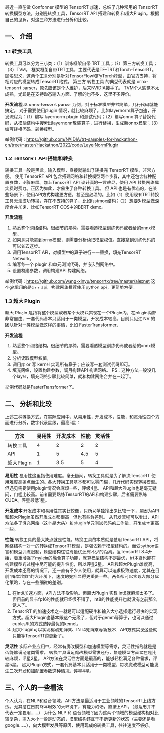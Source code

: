 最近一直在做 Conformer 模型的 TensorRT 加速，总结了几种常用的 TensorRT 转换模型方法，分别是转换工具，TensorRT API 搭建和转换 和超大Plugin。根据自己的见解，对这三种方法进行分析和比较。

## 一、 介绍
### 1.1 转换工具
转换工具可以分为三小类：（1）训练框架自带 TRT 工具；（2）第三方转换工具；（3）TVM。
框架框架自带TRT工具，主要代表是TF-TRT和Torch-TensorRT。顾名思义，这两个工具分别是针对TensorFlow和PyTorch模型，由官方支持，将相对应的模型转成TensorRT格式。
第三方 转换工具 的典型代表就是 onnx-tensorrt parser，原先应该是个人维护，后来NVIDIA接手了。
TVM个人感觉不太成熟，尤其是在支持动态输入方面，了解的也不多，这里不多评价。

**开发流程**
以 onnx-tensorrt parser 为例。对于标准模型非常简单，几行代码就能搞定。
对于需要使用plugin 情况，就比较麻烦了。比如layernorm算子加速，开发流程为：（1）编写 layernorm plugin 和测试代码；（2）编写onnx 算子替换代码，从模型结构中搜索出layernorm散装算子，进行替换，生成新onnx模型；（3）编写转换代码，转换模型。

举例代码：https://github.com/NVIDIA/trt-samples-for-hackathon-cn/tree/master/Hackathon/2022/code/LayerNormPlugin

### 1.2 TensorRT API 搭建和转换
转换工具一般是黑盒，输入模型，直接就输出了转换完 TensorRT 模型，非常方便。
使用 TensorRT API 包含搭建网络和转换模型两个步骤，其中还包含各种配置参数，步骤麻烦。加上TensorRT API 设计真的一言难尽，使用 API 转换网络属实费时费力。正因为如此，才催生了各种转换工具。
但 API 也是有优点的，在某些场景下，使用API方式构建更方便，甚至是必须的。比如（1）使用现有TRT转换工具无法成功转换，存在不支持的算子，比如fastmoe结构；（2）想要对模型做深度合并加速，比如TensorRT OOS中的BERT demo。

**开发流程**
1. 熟悉整个网络结构，很细节的那种。需要看透模型训练代码或者给的onnx模型。
2. 如果是只能拿到onnx模型，则需要分析读取模型权值。直接拿到训练代码的可以省去这步。
3. 调用TensorRT API，对模型中的算子进行一一替换，填充TensorRT Network。
3. 编写每一个 plugin 和单元测试代码，并嵌入到网络中。
4. 设置构建参数，调用构建API 构建网络。

举例代码：https://github.com/wang-xinyu/tensorrtx/tree/master/alexnet
这个git里用的是c++ api，构建网络推荐使用python api，更简单方便。

### 1.3 超大 Plugin
超大 Plugin 是指将整个模型或者某个大模块实现在一个Plugin内，在plugin内部非常自由。一套代码基本只适用于一类模型，开发成本较高。目前只见过 NV 的团队针对一类模型做这样的事情，比如 FasterTransformer。

**开发流程**
1. 熟悉整个网络结构，很细节的那种。需要看透模型训练代码或者给的onnx模型。
2. 分析读取模型权值。
3. 调用库 or 写 kernel 实现所有算子；应该写一套测试代码即可。
4. 填充网络，设置构建参数，调用构建API 构建网络。
PS：这种方法一般没几个layer，填充网络步骤比较简单，就和构建网络合并在一起了。

举例代码就是FasterTransformer了。

## 二、 分析和比较
上述三种转换方式，在实际应用中，从易用性，开发成本，性能，和灵活性四个方面进行分析，数字代表星级，最高5星：

| 方法       | 易用性 | 开发成本 | 性能 | 灵活性 |
| ---        | ---    | ---      | ---  | ---    |
| 转换工具   | 4      | 2        | 2    |  2
| API        | 1      | 5        | 4.5    |  5
| 超大Plugin | 1      | 3.5        | 5    |  4


**易用性**
易用性这里指使用难度。毫无疑问，转换工具就是为了解决TensorRT 使用难度高痛点而生的。各大转换工具基本都可以零门槛，几行代码实现转换模型。
但遇见需要使用plugin情况会麻烦一些，评级4星。
API和超大Plugin也是毫无疑问，门槛比较高。前者需要熟练TensorRT的API和构建步骤，后者需要熟练CUDA。评星最低1星。

**开发成本**
开发成本和易用性其实比较像，只所以单独拎出来比较一下，是因为API和超大Plugin虽然开发成本都很高，但也有些许差别。
从开发流程可以看出，API方法多了填充网络（这个是大头）和plugin单元测试代码的工作量，开发成本更高一些。

**性能**
转换工具的最大缺点就是性能。转换工具的本质就是使用TensorRT API，将网络结构一对一的转换成TensorRT模型，是强依赖于模型结构的。而受python语言和模型训练限制，模型结构往往离最优还有不少的距离。但TensorRT 8.4开始，着重增强了mylein的融合算子功能，就算模型结构不是最优，trt本身也能在构建模型的过程中尽可能的提升性能，所以评星2星。
API和超大Plugin难度高，开发成本还高的情况下，还一直有不少人使用，就算可以追求极致速度，尤其在目前“降本增效”的大环境下，速度的提升显得更重要一些。两者都可以实现大部分优化策略，存在一些细微的差别。
1. 在int8加速方面，API方法不受影响。但超大Plugin 实现 int8就麻烦太多了。但目前的显卡fp16的性能就已经很不错了，int8的性能提升也就没有之前那么诱人了。
2. TensorRT 的加速技术之一就是可以适配硬件和输入大小选择运行最快的实现方式。超大Plugin也基本跟这个无缘了，但对于gemm等算子，也可以通过cublas/lt的方式选择最优的kernel。
3. 超大Plugin可以实现稀疏矩阵乘、INT4矩阵乘等新技术，API方式实现这些就只能等TensorRT的更新了。

**灵活性**
实际产业应用中，经常有魔改模型和加速模型等需求，灵活性指的就是是否能够满足这类需求。
转换工具满足魔改模型需求还行，加速模型方面实在是比较麻烦，评星2星。
API方法在灵活性方面是最高的，能够轻松满足各种需求，评星5星。
超大Plugin方式，一套代码基本只适用于一类模型，每次魔改模型可能发生二次开发和加配置参数这种情况，评星4星。

## 三、个人的一些看法
个人认为，在NLP和语音领域，API方法是最适用于工业领域的TensorRT上线方法。尤其是在目前降本增效的大环境下，有能力的话，直接上API。（最适用并不代表一定要用……）
为什么 NLP 和 语音领域？因为这两个领域的模型结构相对比较复杂，输入大小一般是动态的，模型结构还属于不断更新的状态（主要还是看google……），向大模型发展等原因，使用现成的转换工具，往往速度不够好。
